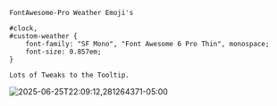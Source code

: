 ```jsonc
FontAwesome-Pro Weather Emoji's

#clock,
#custom-weather {
    font-family: "SF Mono", "Font Awesome 6 Pro Thin", monospace;
    font-size: 0.857em;
}

Lots of Tweaks to the Tooltip.
```

![2025-06-25T22:09:12,281264371-05:00](https://github.com/user-attachments/assets/f7cad39d-f560-4964-9d8f-3c0f9dcdf60b)
